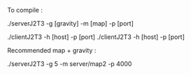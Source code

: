 To compile :

./serverJ2T3 -g [gravity] -m [map] -p [port]

./clientJ2T3 -h [host] -p [port]
./clientJ2T3 -h [host] -p [port]


Recommended map + gravity :

./serverJ2T3 -g 5 -m server/map2 -p 4000